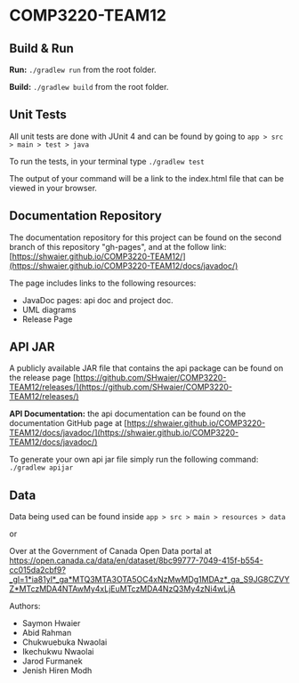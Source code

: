 # COMP3220-TEAM12

## Build & Run
**Run:** `./gradlew run` from the root folder.

**Build:** `./gradlew build` from the root folder.
## Unit Tests
All unit tests are done with JUnit 4 and can be found by going to `app > src > main > test > java`

To run the tests, in your terminal type `./gradlew test`

The output of your command will be a link to the index.html file that can be viewed in your browser.

## Documentation Repository
The documentation repository for this project can be found on the second branch of this repository "gh-pages", and at the follow link: [https://shwaier.github.io/COMP3220-TEAM12/](https://shwaier.github.io/COMP3220-TEAM12/docs/javadoc/)

The page includes links to the following resources:
- JavaDoc pages: api doc and project doc. 
- UML diagrams
- Release Page

## API JAR
A publicly available JAR file that contains the api package can be found on the release page [https://github.com/SHwaier/COMP3220-TEAM12/releases/](https://github.com/SHwaier/COMP3220-TEAM12/releases/)

**API Documentation:** the api documentation can be found on the documentation GitHub page at [https://shwaier.github.io/COMP3220-TEAM12/docs/javadoc/](https://shwaier.github.io/COMP3220-TEAM12/docs/javadoc/)

To generate your own api jar file simply run the following command: `./gradlew apijar`

## Data
Data being used can be found inside `app > src > main > resources > data`

or

Over at the Government of Canada Open Data portal at <a href="https://open.canada.ca/data/en/dataset/8bc99777-7049-415f-b554-cc015da2cbf9?_gl=1*ia81yl*_ga*MTQ3MTA3OTA5OC4xNzMwMDg1MDAz*_ga_S9JG8CZVYZ*MTczMDA4NTAwMy4xLjEuMTczMDA4NzQ3My4zNi4wLjA">https://open.canada.ca/data/en/dataset/8bc99777-7049-415f-b554-cc015da2cbf9?_gl=1*ia81yl*_ga*MTQ3MTA3OTA5OC4xNzMwMDg1MDAz*_ga_S9JG8CZVYZ*MTczMDA4NTAwMy4xLjEuMTczMDA4NzQ3My4zNi4wLjA</a>


Authors:
- Saymon Hwaier
- Abid Rahman
- Chukwuebuka Nwaolai
- Ikechukwu Nwaolai
- Jarod Furmanek
- Jenish Hiren Modh
